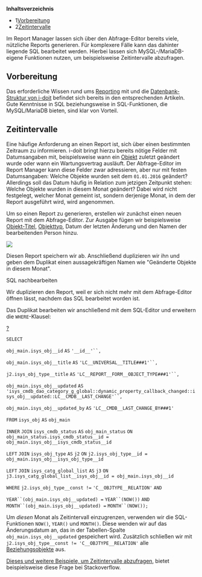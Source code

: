 **Inhaltsverzeichnis**

*   1[Vorbereitung](#KomplexeReports-Vorbereitung)
*   2[Zeitintervalle](#KomplexeReports-Zeitintervalle)

Im Report Manager lassen sich über den Abfrage-Editor bereits viele, nützliche Reports generieren. Für komplexere Fälle kann das dahinter liegende SQL bearbeitet werden. Hierbei lassen sich MySQL-/MariaDB-eigene Funktionen nutzen, um beispielsweise Zeitintervalle abzufragen.

Vorbereitung
------------

Das erforderliche Wissen rund ums [Reporting](/display/de/Report+Manager) mit und die [Datenbank-Struktur von i-doit](/display/de/Datenbank-Modell) befindet sich bereits in den entsprechenden Artikeln. Gute Kenntnisse in SQL beziehungsweise in SQL-Funktionen, die MySQL/MariaDB bieten, sind klar von Vorteil.

Zeitintervalle
--------------

Eine häufige Anforderung an einen Report ist, sich über einen bestimmten Zeitraum zu informieren. i-doit bringt hierzu bereits nötige Felder mit Datumsangaben mit, beispielsweise wann ein [Objekt](/display/de/Struktur+der+IT-Dokumentation) zuletzt geändert wurde oder wann ein Wartungsvertrag ausläuft. Der Abfrage-Editor im Report Manager kann diese Felder zwar adressieren, aber nur mit festen Datumsangaben: Welche Objekte wurden seit dem `01.01.2016` geändert? Allerdings soll das Datum häufig in Relation zum jetzigen Zeitpunkt stehen: Welche Objekte wurden in diesem Monat geändert? Dabei wird nicht festgelegt, welcher Monat gemeint ist, sondern derjenige Monat, in dem der Report ausgeführt wird, wird angenommen.

Um so einen Report zu generieren, erstellen wir zunächst einen neuen Report mit dem Abfrage-Editor. Zur Ausgabe fügen wir beispielsweise [Objekt-Titel](/display/de/Eindeutige+Referenzierungen), [Objekttyp](/display/de/Struktur+der+IT-Dokumentation), Datum der letzten Änderung und den Namen der bearbeitenden Person hinzu.

![](/download/attachments/53673993/report_changes_abfrage-editor.png?version=1&modificationDate=1472734644008&api=v2&effects=drop-shadow)

Diesen Report speichern wir ab. Anschließend duplizieren wir ihn und geben dem Duplikat einen aussagekräftigen Namen wie "Geänderte Objekte in diesem Monat".

SQL nachbearbeiten

Wir duplizieren den Report, weil er sich nicht mehr mit dem Abfrage-Editor öffnen lässt, nachdem das SQL bearbeitet worden ist.

Das Duplikat bearbeiten wir anschließend mit dem SQL-Editor und erweitern die `WHERE`\-Klausel:

[?](#)

`SELECT`

`obj_main.isys_obj__id` `AS` `'__id__'``,`

`obj_main.isys_obj__title` `AS` `'LC__UNIVERSAL__TITLE###1'``,`

`j2.isys_obj_type__title` `AS` `'LC__REPORT__FORM__OBJECT_TYPE###1'``,`

`obj_main.isys_obj__updated` `AS` `'isys_cmdb_dao_category_g_global::dynamic_property_callback_changed::isys_obj__updated::LC__CMDB__LAST_CHANGE'``,`

`obj_main.isys_obj__updated_by` `AS` `'LC__CMDB__LAST_CHANGE_BY###1'`

`FROM` `isys_obj` `AS` `obj_main`

`INNER` `JOIN` `isys_cmdb_status` `AS` `obj_main_status` `ON` `obj_main_status.isys_cmdb_status__id = obj_main.isys_obj__isys_cmdb_status__id`

`LEFT` `JOIN` `isys_obj_type` `AS` `j2` `ON` `j2.isys_obj_type__id = obj_main.isys_obj__isys_obj_type__id`

`LEFT` `JOIN` `isys_catg_global_list` `AS` `j3` `ON` `j3.isys_catg_global_list__isys_obj__id = obj_main.isys_obj__id`

`WHERE` `j2.isys_obj_type__const !=` `'C__OBJTYPE__RELATION'` `AND`

`YEAR``(obj_main.isys_obj__updated) =` `YEAR``(NOW())` `AND` `MONTH``(obj_main.isys_obj__updated) =` `MONTH``(NOW());`

Um _diesen_ Monat als Zeitintervall einzugrenzen, verwenden wir die SQL-Funktionen `NOW()`, `YEAR()` und `MONTH()`. Diese wenden wir auf das Änderungsdatum an, das in der Tabellen-Spalte `obj_main.isys_obj__updated` gespeichert wird. Zusätzlich schließen wir mit `j2.isys_obj_type__const != 'C__OBJTYPE__RELATION'` alle [Beziehungsobjekte](/display/de/Objekt-Beziehungen) aus.

[Dieses und weitere Beispiele, um Zeitintervalle abzufragen](http://stackoverflow.com/questions/5293189/select-records-from-today-this-week-this-month-php-mysql), bietet beispielsweise diese Frage bei Stackoverflow.